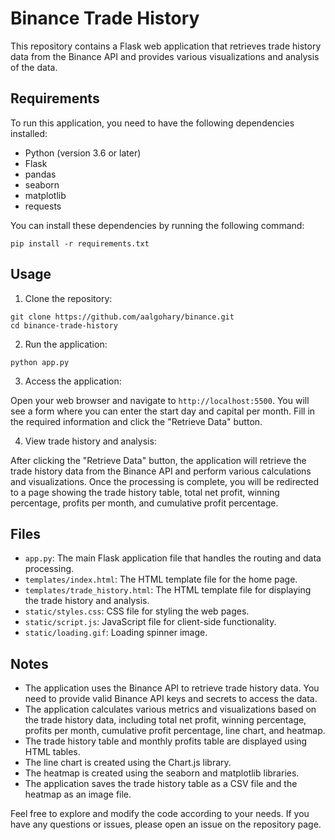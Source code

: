 # Binance Trade History

This repository contains a Flask web application that retrieves trade history data from the Binance API and provides various visualizations and analysis of the data.

## Requirements

To run this application, you need to have the following dependencies installed:

- Python (version 3.6 or later)
- Flask
- pandas
- seaborn
- matplotlib
- requests

You can install these dependencies by running the following command:

```
pip install -r requirements.txt
```

## Usage

1. Clone the repository:

```
git clone https://github.com/aalgohary/binance.git
cd binance-trade-history
```

2. Run the application:

```
python app.py
```

3. Access the application:

Open your web browser and navigate to `http://localhost:5500`. You will see a form where you can enter the start day and capital per month. Fill in the required information and click the "Retrieve Data" button.

4. View trade history and analysis:

After clicking the "Retrieve Data" button, the application will retrieve the trade history data from the Binance API and perform various calculations and visualizations. Once the processing is complete, you will be redirected to a page showing the trade history table, total net profit, winning percentage, profits per month, and cumulative profit percentage.

## Files

- `app.py`: The main Flask application file that handles the routing and data processing.
- `templates/index.html`: The HTML template file for the home page.
- `templates/trade_history.html`: The HTML template file for displaying the trade history and analysis.
- `static/styles.css`: CSS file for styling the web pages.
- `static/script.js`: JavaScript file for client-side functionality.
- `static/loading.gif`: Loading spinner image.

## Notes

- The application uses the Binance API to retrieve trade history data. You need to provide valid Binance API keys and secrets to access the data.
- The application calculates various metrics and visualizations based on the trade history data, including total net profit, winning percentage, profits per month, cumulative profit percentage, line chart, and heatmap.
- The trade history table and monthly profits table are displayed using HTML tables.
- The line chart is created using the Chart.js library.
- The heatmap is created using the seaborn and matplotlib libraries.
- The application saves the trade history table as a CSV file and the heatmap as an image file.

Feel free to explore and modify the code according to your needs. If you have any questions or issues, please open an issue on the repository page.
